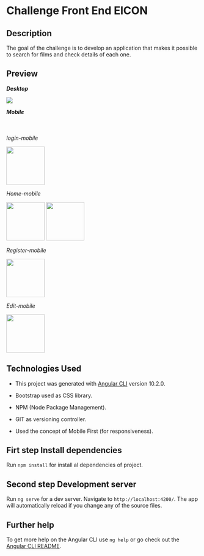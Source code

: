 # Challenge Front End EICON

## Description

The goal of the challenge is to develop an application that makes it possible to search for films and check details of each one.


## Preview

***Desktop***

 <img src="eicon/src/assets/img/video_para-git.gif"> 






***Mobile*** <br><br><br><br>
 *login-mobile*
<div>
  <img src="coobrastur/src/assets/img/login-mobile.png" style="width:100px;"> 
  </div>
 
 
   *Home-mobile*
 <div>
 <img src="coobrastur/src/assets/img/home-mobile.png" style="width:100px;">
<img src="coobrastur/src/assets/img/home-mobile-footer.png" style="width:100px;">
</div>

*Register-mobile*
 <div>
 <img src="coobrastur/src/assets/img/register-mobile.png" style="width:100px;">
 </div>
 
*Edit-mobile*
 <div>
 <img src="coobrastur/src/assets/img/edit-mobile.png" style="width:100px;">
</div>


## Technologies Used

- This project was generated with [Angular CLI](https://github.com/angular/angular-cli) version 10.2.0.

- Bootstrap used as CSS library.

- NPM (Node Package Management).

- GIT as versioning controller.

- Used the concept of Mobile First (for responsiveness). 

## Firt step Install dependencies

Run `npm install` for install al dependencies of project.


## Second step Development server

Run `ng serve` for a dev server. Navigate to `http://localhost:4200/`. The app will automatically reload if you change any of the source files.

## Further help

To get more help on the Angular CLI use `ng help` or go check out the [Angular CLI README](https://github.com/angular/angular-cli/blob/master/README.md).
